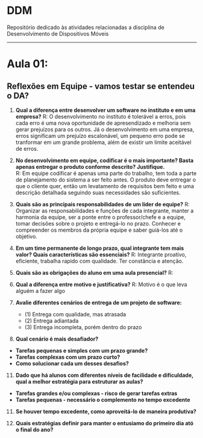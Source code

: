# DDM
Repositório dedicado às atividades relacionadas a disciplina de Desenvolvimento de Dispositivos Móveis

-----------------------------------------------------------------------------------------------------------
# Aula 01:

## **Reflexões em Equipe - vamos testar se entendeu o DA?**
1. **Qual a diferença entre desenvolver um software no instituto e em uma empresa?**
   R: O desenvolvimento no instituto é tolerável a erros, pois cada erro é uma nova oportunidade de apresendizado e melhoria sem gerar prejuízos para os outros.
      Já o desenvolvimento em uma empresa, erros significam um prejuízo escalonável, um pequeno erro pode se tranformar em um grande problema, além de existir
      um limite aceitável de erros.
   
2. **No desenvolvimento em equipe, codificar é o mais importante? Basta apenas entregar o produto conforme descrito? Justifique.**   
   R: Em equipe codificar é apenas uma parte do trabalho, tem toda a parte de planejamento do sistema a ser feito antes. O produto deve entregar o que o cliente quer,
      então um levatamento de requisitos bem feito e uma descrição detalhada seguindo suas necessidades são suficientes.

4. **Quais são as principais responsabilidades de um líder de equipe?**
   R: Organizar as responsabilidades e funções de cada integrante, manter a harmonia da equipe, ser a ponte entre o professor/chefe e a equipe, tomar decisões sobre o projeto e entregá-lo no prazo.
      Conhecer e compreender os membros da própria equipe e saber guiá-los até o objetivo.
   
6. **Em um time permanente de longo prazo, qual integrante tem mais valor? Quais características são essenciais?**
   R: Integrante proativo, eficiente, trabalha rapido com qualidade. Ter constância e atenção.

7. **Quais são as obrigações do aluno em uma aula presencial?**
   R: 

8. **Qual a diferença entre motivo e justificativa?**
   R: Motivo é o que leva alguém a fazer algo
   
9. **Avalie diferentes cenários de entrega de um projeto de software:**
   - (1) Entrega com qualidade, mas atrasada
   - (2) Entrega adiantada
   - (3) Entrega incompleta, porém dentro do prazo

10. **Qual cenário é mais desafiador?**
   - **Tarefas pequenas e simples com um prazo grande?**
   - **Tarefas complexas com um prazo curto?**
   - **Como solucionar cada um desses desafios?**

11. **Dado que há alunos com diferentes níveis de facilidade e dificuldade, qual a melhor estratégia para estruturar as aulas?**
   - **Tarefas grandes e/ou complexas - risco de gerar tarefas extras**
   - **Tarefas pequenas - necessário o complemento no tempo excedente**

11. **Se houver tempo excedente, como aproveitá-lo de maneira produtiva?**
     
12. **Quais estratégias definir para manter o entusiamo do primeiro dia ató o final do ano?**
